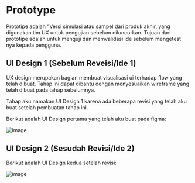 # Prototype
Prototipe adalah "Versi simulasi atau sampel dari produk akhir, yang digunakan tim UX untuk pengujian sebelum diluncurkan. Tujuan dari prototipe adalah untuk menguji dan memvalidasi ide sebelum mengetest nya kepada pengguna.

## UI Design 1 (Sebelum Reveisi/Ide 1)
UX design merupakan bagian membuat visualisasi ui terhadap flow yang telah dibuat. Tahap ini dapat dibantu dengan menyesuaikan wireframe yang telah dibuat pada tahap sebelumnya.

Tahap aku namakan UI Design 1 karena ada beberapa revisi yang telah aku buat setelah pembuatan tahap ini.

Berikut adalah UI Design pertama yang telah aku buat pada figma: 

![image](https://user-images.githubusercontent.com/86558365/138543845-8fd2eb5c-16ef-4652-915c-dd6e330c4be7.png)

## UI Design 2 (Sesudah Revisi/Ide 2)

Berikut adalah UI Design kedua setelah revisi: 

![image](https://user-images.githubusercontent.com/86558365/138543904-680e8ac7-19cc-4c4a-b172-8258e8c42086.png)


